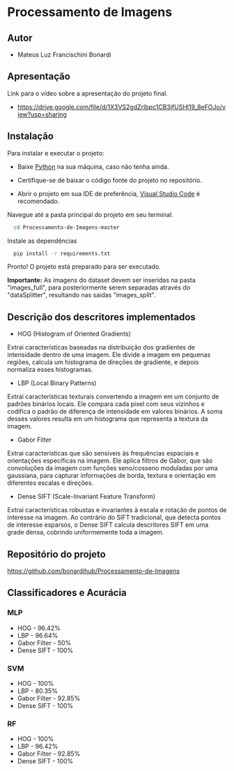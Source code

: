 
# Processamento de Imagens

## Autor

- Mateus Luz Francischini Bonardi


## Apresentação

Link para o vídeo sobre a apresentação do projeto final.

- https://drive.google.com/file/d/1X3VS2gdZrIbpc1CB3jfUSHl19_8eFOJo/view?usp=sharing
## Instalação

Para instalar e executar o projeto:

- Baixe [Python](https://www.python.org/downloads/release/python-3124/) na sua máquina, caso não tenha ainda.

- Certifique-se de baixar o código fonte do projeto no repositório.

- Abrir o projeto em sua IDE de preferência, [Visual Studio Code](https://code.visualstudio.com/download) é recomendado.

Navegue até a pasta principal do projeto em seu terminal.

```bash
  cd Processamento-de-Imagens-master
```

Instale as dependências
```bash
  pip install -r requirements.txt
``` 

Pronto! O projeto está preparado para ser executado.

**Importante:** As imagens do dataset devem ser inseridas na pasta "images_full", para posteriormente serem separadas através do "dataSplitter", resultando nas saidas "images_split".

## Descrição dos descritores implementados

- HOG (Histogram of Oriented Gradients)

Extrai características baseadas na distribuição dos gradientes de intensidade dentro de uma imagem. Ele divide a imagem em pequenas regiões, calcula um histograma de direções de gradiente, e depois normaliza esses histogramas.

- LBP (Local Binary Patterns)

Extrai características texturais convertendo a imagem em um conjunto de padrões binários locais. Ele compara cada pixel com seus vizinhos e codifica o padrão de diferença de intensidade em valores binários. A soma desses valores resulta em um histograma que representa a textura da imagem.

- Gabor Filter

Extrai características que são sensíveis às frequências espaciais e orientações específicas na imagem. Ele aplica filtros de Gabor, que são convoluções da imagem com funções seno/cosseno moduladas por uma gaussiana, para capturar informações de borda, textura e orientação em diferentes escalas e direções.

- Dense SIFT (Scale-Invariant Feature Transform)

Extrai características robustas e invariantes à escala e rotação de pontos de interesse na imagem. Ao contrário do SIFT tradicional, que detecta pontos de interesse esparsos, o Dense SIFT calcula descritores SIFT em uma grade densa, cobrindo uniformemente toda a imagem.


## Repositório do projeto

https://github.com/bonardihub/Processamento-de-Imagens
## Classificadores e Acurácia

### MLP

- HOG - 96.42%
- LBP - 96.64%
- Gabor Filter - 50%
- Dense SIFT - 100%

### SVM

- HOG - 100%
- LBP - 80.35%
- Gabor Filter - 92.85%
- Dense SIFT - 100%

### RF

- HOG - 100%
- LBP - 96.42%
- Gabor Filter - 92.85%
- Dense SIFT - 100%
